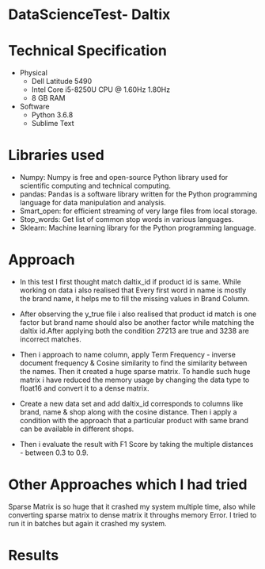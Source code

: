 # DataScienceTest- Daltix

# Technical Specification
* Physical
  * Dell Latitude 5490
  * Intel Core i5-8250U CPU @ 1.60Hz 1.80Hz
  * 8 GB RAM
* Software
  * Python 3.6.8
  * Sublime Text

# Libraries used
* Numpy: Numpy is free and open-source Python library used for scientific computing and technical computing.
* pandas: Pandas is a software library written for the Python programming language for data manipulation and analysis.
* Smart_open: for efficient streaming of very large files from local storage.
* Stop_words: Get list of common stop words in various languages.
* Sklearn: Machine learning library for the Python programming language.


# Approach
* In this test I first thought match daltix_id if product id is same. While working on data i also realised that Every first word in name is mostly the brand name, it helps me to fill the missing values in Brand Column.

* After observing the y_true file i also realised that product id match is one factor but brand name should also be another factor while matching the daltix id.After applying both the condition 27213 are true and 3238 are incorrect matches.

* Then i approach to name column, apply Term Frequency - inverse document frequency & Cosine similarity to find the similarity between the names. Then it created a huge sparse matrix. To handle such huge matrix i have reduced the memory usage by changing the data type to float16 and convert it to a dense matrix.

* Create a new data set and add daltix_id corresponds to columns like brand, name & shop along with the cosine distance. Then i apply a condition with the approach that a particular product with same brand can be available in different shops.

* Then i evaluate the result with F1 Score by taking the multiple distances - between 0.3 to 0.9.


# Other Approaches which I had tried
Sparse Matrix is so huge that it crashed my system multiple time, also while converting sparse matrix to dense matrix it throughs memory Error. I tried to run it in batches but again it crashed my system.

# Results

